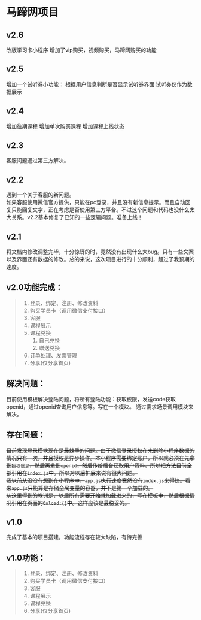 # 马蹄网项目


## v2.6
改版学习卡小程序
增加了vip购买，视频购买，马蹄网购买的功能

## v2.5
增加一个试听券小功能：
根据用户信息判断是否显示试听券界面
试听券仅作为数据展示

## v2.4
增加往期课程
增加单次购买课程
增加课程上线状态

## v2.3
客服问题通过第三方解决。

## v2.2
遇到一个关于客服的新问题。  
如果客服使用微信官方提供，只能在pc登录，并且没有新信息提示。而且自动回复只能回复文字，正在考虑是否使用第三方平台。不过这个问题和代码也没什么太大关系。v2.2基本修复了已知的一些逻辑问题。准备上线！
## v2.1
将文档内修改调整完毕，十分惊讶的时，竟然没有出现什么大bug。只有一些文案以及界面还有数据的修改。总的来说，这次项目进行的十分顺利，超过了我预期的速度。

## v2.0功能完成：
   
> 1. 登录、绑定、注册、修改资料
> 1. 购买学员卡（调用微信支付接口）
> 1. 客服
> 1. 课程展示 
> 1. 课程兑换
>      1. 自己兑换
>     1. 赠送兑换
> 1. 订单处理、发票管理
> 1. 分享(仅分享首页)

## 解决问题：
目前使用模板解决登陆问题，将所有登陆功能：获取权限，发送code获取openid，通过openid查询用户信息等。写在一个模块。
通过需求场景调用模块来解决。


## 存在问题：
~~目前发现登录模块现在是最棘手的问题。由于微信登录授权在未删除小程序数据的情况只有一次，并且授权是异步操作。本小程序需要绑定账户，所以就必须在先拿到``授权信息``，然后再拿到``openid``，然后传给后台获取用户资料。所以把方法目前全部引用在``index.js``中。所以对以后扩展来说有很大问题。  
我以前从没没有想到在小程序中，``app.js``执行速度竟然没有``index.js``来得快。看来``app.js``只能算是存储全局变量的容器，并不是第一个加载的。  
从这里得到的教训是，以后所有需要开始就加载进来的，写在模板中，然后根据情况引用在页面的``Onload:{}``中。这样应该是最稳妥的。~~
## v1.0
完成了基本的项目搭建，功能流程存在较大缺陷，有待完善
## v1.0功能：
> 1. 登录、绑定、注册、修改资料
> 1. 购买学员卡（调用微信支付接口）
> 1. 客服
> 1. 课程展示 
> 1. 课程兑换
> 1. 分享(仅分享首页)